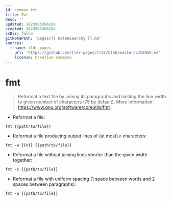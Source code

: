 ```yaml
---
id: common.fmt
title: Fmt
desc: ''
updated: 1623965306184
created: 1623965306184
isDir: false
gitNotePath: 'pages/{{ noteHiearchy }}.md'
sources:
  - name: tldr-pages
    url: 'https://github.com/tldr-pages/tldr/blob/master/LICENSE.md'
    license: Creative Commons
---
```

# fmt

> Reformat a text file by joining its paragraphs and limiting the line width to given number of characters (75 by default).
> More information: <https://www.gnu.org/software/coreutils/fmt>.

- Reformat a file:

`fmt {{path/to/file}}`

- Reformat a file producing output lines of (at most) `n` characters:

`fmt -w {{n}} {{path/to/file}}`

- Reformat a file without joining lines shorter than the given width together:

`fmt -s {{path/to/file}}`

- Reformat a file with uniform spacing (1 space between words and 2 spaces between paragraphs):

`fmt -u {{path/to/file}}`

